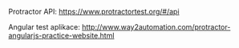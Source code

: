 Protractor API:
https://www.protractortest.org/#/api

Angular test aplikace:
http://www.way2automation.com/protractor-angularjs-practice-website.html
